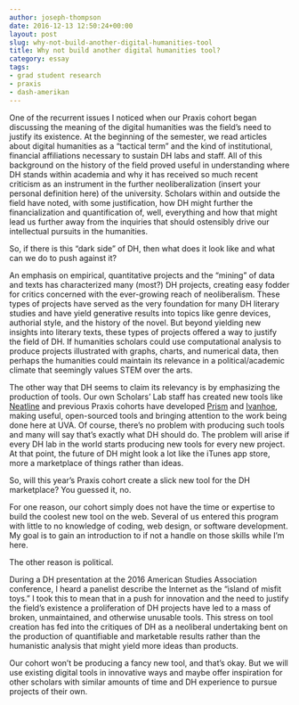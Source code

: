 ```yaml
---
author: joseph-thompson
date: 2016-12-13 12:50:24+00:00
layout: post
slug: why-not-build-another-digital-humanities-tool
title: Why not build another digital humanities tool?
category: essay
tags:
- grad student research
- praxis
- dash-amerikan
---
```


One of the recurrent issues I noticed when our Praxis cohort began discussing the meaning of the digital humanities was the field’s need to justify its existence. At the beginning of the semester, we read articles about digital humanities as a “tactical term” and the kind of institutional, financial affiliations necessary to sustain DH labs and staff. All of this background on the history of the field proved useful in understanding where DH stands within academia and why it has received so much recent criticism as an instrument in the further neoliberalization (insert your personal definition here) of the university. Scholars within and outside the field have noted, with some justification, how DH might further the financialization and quantification of, well, everything and how that might lead us further away from the inquiries that should ostensibly drive our intellectual pursuits in the humanities.

So, if there is this “dark side” of DH, then what does it look like and what can we do to push against it?

An emphasis on empirical, quantitative projects and the “mining” of data and texts has characterized many (most?) DH projects, creating easy fodder for critics concerned with the ever-growing reach of neoliberalism. These types of projects have served as the very foundation for many DH literary studies and have yield generative results into topics like genre devices, authorial style, and the history of the novel. But beyond yielding new insights into literary texts, these types of projects offered a way to justify the field of DH. If humanities scholars could use computational analysis to produce projects illustrated with graphs, charts, and numerical data, then perhaps the humanities could maintain its relevance in a political/academic climate that seemingly values STEM over the arts. 

The other way that DH seems to claim its relevancy is by emphasizing the production of tools. Our own Scholars’ Lab staff has created new tools like [Neatline](http://neatline.org/) and previous Praxis cohorts have developed [Prism](http://prism.scholarslab.org/pages/about) and [Ivanhoe](http://ivanhoe.scholarslab.org/), making useful, open-sourced tools and bringing attention to the work being done here at UVA. Of course, there’s no problem with producing such tools and many will say that’s exactly what DH should do. The problem will arise if every DH lab in the world starts producing new tools for every new project. At that point, the future of DH might look a lot like the iTunes app store, more a marketplace of things rather than ideas.

So, will this year’s Praxis cohort create a slick new tool for the DH marketplace? You guessed it, no.

For one reason, our cohort simply does not have the time or expertise to build the coolest new tool on the web. Several of us entered this program with little to no knowledge of coding, web design, or software development. My goal is to gain an introduction to if not a handle on those skills while I’m here.

The other reason is political.

During a DH presentation at the 2016 American Studies Association conference, I heard a panelist describe the Internet as the “island of misfit toys.” I took this to mean that in a push for innovation and the need to justify the field’s existence a proliferation of DH projects have led to a mass of broken, unmaintained, and otherwise unusable tools. This stress on tool creation has fed into the critiques of DH as a neoliberal undertaking bent on the production of quantifiable and marketable results rather than the humanistic analysis that might yield more ideas than products.

Our cohort won’t be producing a fancy new tool, and that’s okay. But we will use existing digital tools in innovative ways and maybe offer inspiration for other scholars with similar amounts of time and DH experience to pursue projects of their own.

